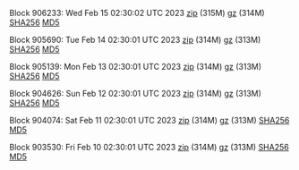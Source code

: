Block 906233: Wed Feb 15 02:30:02 UTC 2023 [zip](https://files.01coin.io/mainnet/2023-02-15/bootstrap.dat.zip) (315M) [gz](https://files.01coin.io/mainnet/2023-02-15/bootstrap.dat.tar.gz) (314M) [SHA256](https://files.01coin.io/mainnet/2023-02-15/sha256.txt) [MD5](https://files.01coin.io/mainnet/2023-02-15/md5.txt)

Block 905690: Tue Feb 14 02:30:01 UTC 2023 [zip](https://files.01coin.io/mainnet/2023-02-14/bootstrap.dat.zip) (314M) [gz](https://files.01coin.io/mainnet/2023-02-14/bootstrap.dat.tar.gz) (313M) [SHA256](https://files.01coin.io/mainnet/2023-02-14/sha256.txt) [MD5](https://files.01coin.io/mainnet/2023-02-14/md5.txt)

Block 905139: Mon Feb 13 02:30:01 UTC 2023 [zip](https://files.01coin.io/mainnet/2023-02-13/bootstrap.dat.zip) (314M) [gz](https://files.01coin.io/mainnet/2023-02-13/bootstrap.dat.tar.gz) (313M) [SHA256](https://files.01coin.io/mainnet/2023-02-13/sha256.txt) [MD5](https://files.01coin.io/mainnet/2023-02-13/md5.txt)

Block 904626: Sun Feb 12 02:30:01 UTC 2023 [zip](https://files.01coin.io/mainnet/2023-02-12/bootstrap.dat.zip) (314M) [gz](https://files.01coin.io/mainnet/2023-02-12/bootstrap.dat.tar.gz) (313M) [SHA256](https://files.01coin.io/mainnet/2023-02-12/sha256.txt) [MD5](https://files.01coin.io/mainnet/2023-02-12/md5.txt)

Block 904074: Sat Feb 11 02:30:01 UTC 2023 [zip](https://files.01coin.io/mainnet/2023-02-11/bootstrap.dat.zip) (314M) [gz](https://files.01coin.io/mainnet/2023-02-11/bootstrap.dat.tar.gz) (313M) [SHA256](https://files.01coin.io/mainnet/2023-02-11/sha256.txt) [MD5](https://files.01coin.io/mainnet/2023-02-11/md5.txt)

Block 903530: Fri Feb 10 02:30:01 UTC 2023 [zip](https://files.01coin.io/mainnet/2023-02-10/bootstrap.dat.zip) (314M) [gz](https://files.01coin.io/mainnet/2023-02-10/bootstrap.dat.tar.gz) (313M) [SHA256](https://files.01coin.io/mainnet/2023-02-10/sha256.txt) [MD5](https://files.01coin.io/mainnet/2023-02-10/md5.txt)
